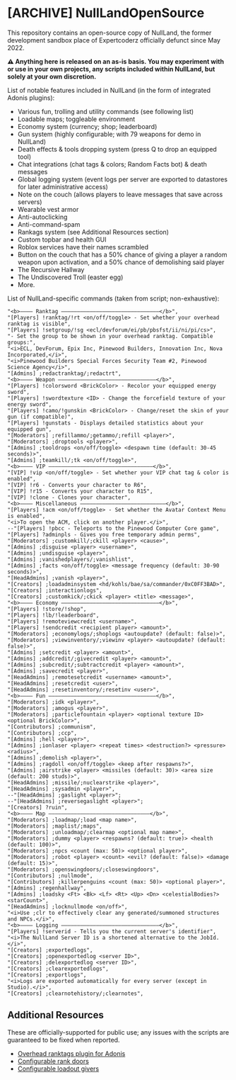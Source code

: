 # [ARCHIVE] NullLandOpenSource
This repository contains an open-source copy of NullLand, the former development sandbox place of Expertcoderz officially defunct since May 2022.

**⚠️ Anything here is released on an as-is basis. You may experiment with or use in your own projects, any scripts included within NullLand, but solely at your own discretion.**

List of notable features included in NullLand (in the form of integrated Adonis plugins):
- Various fun, trolling and utility commands (see following list)
- Loadable maps; toggleable environment
- Economy system (currency; shop; leaderboard)
- Gun system (highly configurable; with 79 weapons for demo in NullLand)
- Death effects & tools dropping system (press Q to drop an equipped tool)
- Chat integrations (chat tags & colors; Random Facts bot) & death messages
- Global logging system (event logs per server are exported to datastores for later administrative access)
- Note on the couch (allows players to leave messages that save across servers)
- Wearable vest armor
- Anti-autoclicking
- Anti-command-spam
- Rankags system (see Additional Resources section)
- Custom topbar and health GUI
- Roblox services have their names scrambled
- Button on the couch that has a 50% chance of giving a player a random weapon upon activation, and a 50% chance of demolishing said player
- The Recursive Hallway
- The Undiscovered Troll (easter egg)
- More.

List of NullLand-specific commands (taken from script; non-exhaustive):
```
"<b>―――― Ranktag ―――――――――――――――――――――――――――――――</b>",
"[Players] !ranktag/!rt <on/off/toggle> - Set whether your overhead ranktag is visible",
"[Players] !setgroup/!sg <ecl/devforum/ei/pb/pbsfst/ii/ni/pi/cs>",
"- Set the group to be shown in your overhead ranktag. Compatible groups:",
"<i>ECL, DevForum, Epix Inc, Pinewood Builders, Innovation Inc, Nova Incorporated,</i>",
"<i>Pinewood Builders Special Forces Security Team #2, Pinewood Science Agency</i>",
"[Admins] ;redactranktag/;redactrt",
"<b>―――― Weapon ―――――――――――――――――――――――――――――――</b>",
"[Players] !colorsword <BrickColor> - Recolor your equipped energy sword",
"[Players] !swordtexture <ID> - Change the forcefield texture of your energy sword",
"[Players] !camo/!gunskin <BrickColor> - Change/reset the skin of your gun (if compatible)",
"[Players] !gunstats - Displays detailed statistics about your equipped gun",
"[Moderators] ;refillammo/;getammo/;refill <player>",
"[Moderators] ;droptools <player>",
"[Admins] ;tooldrops <on/off/toggle> <despawn time (default: 30-45 seconds)>",
"[Admins] ;teamkill/;tk <on/off/toggle>",
"<b>―――― VIP ―――――――――――――――――――――――――――――――――</b>",
"[VIP] !vip <on/off/toggle> - Set whether your VIP chat tag & color is enabled",
"[VIP] !r6 - Converts your character to R6",
"[VIP] !r15 - Converts your character to R15",
"[VIP] !clone - Clones your character",
"<b>―――― Miscellaneous ―――――――――――――――――――――――――――</b>",
"[Players] !acm <on/off/toggle> - Set whether the Avatar Context Menu is enabled",
"<i>To open the ACM, click on another player.</i>",
--"[Players] !pbcc - Teleports to the Pinewood Computer Core game",
"[Players] ?adminpls - Gives you free temporary admin perms",
"[Moderators] ;customkill/;ckill <player> <cause>",
"[Admins] ;disguise <player> <username>",
"[Admins] ;undisguise <player>",
"[Admins] ;vanishedplayers/;vanishlist",
"[Admins] ;facts <on/off/toggle> <message frequency (default: 30-90 seconds)>",
"[HeadAdmins] ;vanish <player>",
"[Creators] ;loadadminsystem <hd/kohls/bae/sa/commander/0xC0FF3BAD>",
"[Creators] ;interactionlogs",
"[Creators] ;customkick/;ckick <player> <title> <message>",
"<b>―――― Economy ―――――――――――――――――――――――――――――――</b>",
"[Players] !store/!shop",
"[Players] !lb/!leaderboard",
"[Players] !remoteviewcredit <username>",
"[Players] !sendcredit <recipient player> <amount>",
"[Moderators] ;economylogs/;shoplogs <autoupdate? (default: false)>",
"[Moderators] ;viewinventory/;viewinv <player> <autoupdate? (default: false)>",
"[Admins] ;setcredit <player> <amount>",
"[Admins] ;addcredit/;givecredit <player> <amount>",
"[Admins] ;subcredit/;subtractcredit <player> <amount>",
"[Admins] ;savecredit <player>",
"[HeadAdmins] ;remotesetcredit <username> <amount>",
"[HeadAdmins] ;resetcredit <user>",
"[HeadAdmins] ;resetinventory/;resetinv <user>",
"<b>―――― Fun ――――――――――――――――――――――――――――――――――</b>",
"[Moderators] ;idk <player>",
"[Moderators] ;amogus <player>",
"[Moderators] ;particlefountain <player> <optional texture ID> <optional BrickColor>",
"[Contributors] ;communism",
"[Contributors] ;ccp",
"[Admins] ;hell <player>",
"[Admins] ;ionlaser <player> <repeat times> <destruction?> <pressure> <radius>",
"[Admins] ;demolish <player>",
"[Admins] ;ragdoll <on/off/toggle> <keep after respawns?>",
"[Admins] ;airstrike <player> <missiles (default: 30)> <area size (default: 200 studs)>",
"[HeadAdmins] ;missile/;nuclearstrike <player>",
"[HeadAdmins] ;sysadmin <player>",
--"[HeadAdmins] ;gaslight <player>";
--"[HeadAdmins] ;reversegaslight <player>";
"[Creators] ?ruin",
"<b>―――― Map ――――――――――――――――――――――――――――――――</b>",
"[Moderators] ;loadmap/;load <map name>",
"[Moderators] ;maplist/;maps",
"[Moderators] ;unloadmap/;clearmap <optional map name>",
"[Moderators] ;dummy <player> <respawns? (default: true)> <health (default: 100)>",
"[Moderators] ;npcs <count (max: 50)> <optional player>",
"[Moderators] ;robot <player> <count> <evil? (default: false)> <damage (default: 15)>",
"[Moderators] ;openswingdoors/;closeswingdoors",
"[Contributors] ;nullmode",
"[Contributors] ;killerpenguins <count (max: 50)> <optional player>",
"[Admins] ;regenhallway",
"[Admins] ;loadsky <Ft> <Bk> <Lf> <Rt> <Up> <Dn> <celestialBodies?> <starCount>",
"[HeadAdmins] ;locknullmode <on/off>",
"<i>Use ;clr to effectively clear any generated/summoned structures and NPCs.</i>",
"<b>―――― Logging ―――――――――――――――――――――――――――――――</b>",
"[Players] !serverid - Tells you the current server's identifier",
"<i>The NullLand Server ID is a shortened alternative to the JobId.</i>",
"[Creators] ;exportedlogs",
"[Creators] ;openexportedlog <server ID>",
"[Creators] ;delexportedlog <server ID>",
"[Creators] ;clearexportedlogs",
"[Creators] ;exportlogs",
"<i>Logs are exported automatically for every server (except in Studio).</i>",
"[Creators] ;clearnotehistory/;clearnotes",
```

## Additional Resources
These are officially-supported for public use; any issues with the scripts are guaranteed to be fixed when reported.
- [Overhead ranktags plugin for Adonis](https://www.roblox.com/library/6783672267)
- [Configurable rank doors](https://www.roblox.com/library/4832871543)
- [Configurable loadout givers](https://www.roblox.com/library/4781401905)
